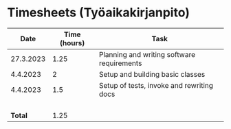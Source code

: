 # Timesheets (Työaikakirjanpito)

| **Date**  | **Time (hours)** | **Task**                                   |
|-----------|------------------|--------------------------------------------|
| 27.3.2023 | 1.25             | Planning and writing software requirements |
| 4.4.2023  | 2                | Setup and building basic classes           |
| 4.4.2023  | 1.5              | Setup of tests, invoke and rewriting docs  |
|           |                  |                                            |
|           |                  |                                            |
|           |                  |                                            |
|           |                  |                                            |
| **Total** | 1.25             |                                            |